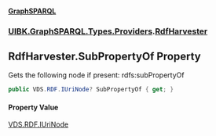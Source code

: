 #### [GraphSPARQL](./index.md 'index')
### [UIBK.GraphSPARQL.Types.Providers](./UIBK-GraphSPARQL-Types-Providers.md 'UIBK.GraphSPARQL.Types.Providers').[RdfHarvester](./UIBK-GraphSPARQL-Types-Providers-RdfHarvester.md 'UIBK.GraphSPARQL.Types.Providers.RdfHarvester')
## RdfHarvester.SubPropertyOf Property
Gets the following node if present: rdfs:subPropertyOf  
```csharp
public VDS.RDF.IUriNode? SubPropertyOf { get; }
```
#### Property Value
[VDS.RDF.IUriNode](https://docs.microsoft.com/en-us/dotnet/api/VDS.RDF.IUriNode 'VDS.RDF.IUriNode')  
